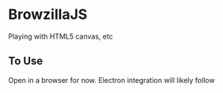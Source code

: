 # BrowzillaJS
Playing with HTML5 canvas, etc

## To Use

Open in a browser for now. Electron integration will likely follow
